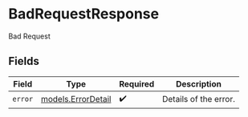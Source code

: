 # BadRequestResponse

Bad Request


## Fields

| Field                                          | Type                                           | Required                                       | Description                                    |
| ---------------------------------------------- | ---------------------------------------------- | ---------------------------------------------- | ---------------------------------------------- |
| `error`                                        | [models.ErrorDetail](../models/errordetail.md) | :heavy_check_mark:                             | Details of the error.                          |